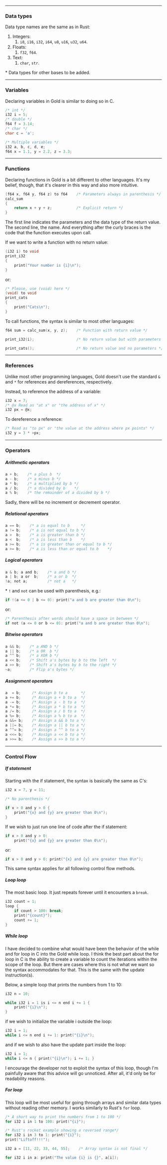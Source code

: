 -----

### Data types

Data type names are the same as in Rust:

1. Integers:
	1. `i8`, `i16`, `i32`, `i64`, `u8`, `u16`, `u32`, `u64`.
2. Floats:
	1. `f32`, `f64`.
3. Text:
	1. `char`, `str`.

\* Data types for other bases to be added.

---

### Variables

Declaring variables in Gold is similar to doing so in C.

``` c
/* int */
i32 i = 5;
/* double */
f64 f = 3.14;
/* char */
char c = 'a';

/* Multiple variables */
i32 a, b, c, d, e;
f64 x = 1.1, y = 2.2, z = 3.3;
```

---

### Functions

Declaring functions in Gold is a bit different to other languages.
It's my belief, though, that it's clearer in this way and also
more intuitive.

``` c
(f64 x, f64 y, f64 z) to f64    /* Parameters always in parenthesis */
calc_sum
{
	return x + y + z;           /* Explicit return */
}
```

The first line indicates the parameters and the data type of the
return value. The second line, the name. And everything after the
curly braces is the code that the function executes upon call.

If we want to write a function with no return value:

``` c
(i32 i) to void
print_i32
{
	print("Your number is {i}\n");
}
```

or:

``` c
/* Please, use (void) here */
(void) to void
print_cats
{
	print("Cats\n");
}
```

To call functions, the syntax is similar to most other languages:

``` c
f64 sum = calc_sum(x, y, z);    /* Function with return value */

print_i32(i);                   /* No return value but with parameters */

print_cats();                   /* No return value and no parameters */
```

---

### References

Unlike most other programming languages, Gold doesn't use the
standard `&` and `*` for references and dereferences, respectively.

Instead, to reference the address of a variable:

``` c
i32 x = 7;
/* @x Read as "at x" or "the address of x" */
i32 px = @x;
```

To dereference a reference:

``` c
/* Read as "to px" or "the value at the address where px points" */
i32 y = 3 * >px;
```

---

### Operators

##### Arithmetic operators

``` c
a + b;    /* a plus b  */
a - b;    /* a minus b */
a * b;    /* a multiplied by b */
a / b;    /* a divided by b    */
a % b;    /* the remainder of a divided by b */
```

Sadly, there will be no increment or decrement operator.

##### Relational operators

``` c
a == b;    /* a is equal to b     */
a != b;    /* a is not equal to b */
a >  b;    /* a is greater than b */
a <  b;    /* a is less than b    */
a >= b;    /* a is greater than or equal to b */
a >= b;    /* a is less than or equal to b    */
```

##### Logical operators

``` c
a & b; a and b;    /* a and b */
a | b; a or  b;    /* a or b  */
!a; not a;         /* not a   */
```

\* `!` and `not` can be used with parenthesis, e.g.:

``` c
if !(a <= 0 | b <= 0): print("a and b are greater than 0\n");
```

or:

``` c
/* Parenthesis after words should have a space in between */
if not (a <= 0 or b <= 0): print("a and b are greater than 0\n");
```

##### Bitwise operators

``` c
a && b;    /* a AND b */
a || b;    /* a OR  b */
a ^^ b;    /* a XOR b */
a << b;    /* Shift a's bytes by b to the left  */
a >> b;    /* Shift a's bytes by b to the right */
~a;        /* Flip a's bytes */
```

##### Assignment operators

``` c
a  = b;     /* Assign b to a      */
a += b;     /* Assign a + b to a  */
a -= b;     /* Assign a - b to a  */
a *= b;     /* Assign a * b to a  */
a /= b;     /* Assign a / b to a  */
a %= b;     /* Assign a % b to a  */
a &&= b;    /* Assign a && b to a */
a ||= b;    /* Assign a || b to a */
a ^^= b;    /* Assign a ^^ b to a */
a <<= b;    /* Assign a << b to a */
a >>= b;    /* Assign a >> b to a */
```

---

### Control Flow

##### If statement

Starting with the if statement, the syntax is basically the same
as C's:

``` c
i32 x = 7, y = 11;

/* No parenthesis */

if x > 0 and y > 0 {
	print("{x} and {y} are greater than 0\n");
}
```

If we wish to just run one line of code after the if statement:

``` c
if x > 0 and y > 0:
	print("{x} and {y} are greater than 0\n");
```

or:

``` c
if x > 0 and y > 0: print("{x} and {y} are greater than 0\n");
```

This same syntax applies for all following control flow methods.

##### Loop loop

The most basic loop. It just repeats forever until it encounters a
`break`.

``` c
i32 count = 1;
loop {
	if count > 100: break;
	print("{count}");
	count += 1;
}
```

##### While loop

I have decided to combine what would have been the behavior of the
while and for loop in C into the Gold while loop. I think the best
part about the for loop in C is the ability to create a variable
to count the iterations within the scope of the loop. But there
are cases where this is not what we want so the syntax accommodates
for that. This is the same with the update instruction(s).

Below, a simple loop that prints the numbers from 1 to 10:

``` c
i32 n = 10;

while i32 i = 1 is i <= n end i += 1 {
	print("{i}\n");
}
```

if we wish to initialize the variable i outside the loop:

``` c
i32 i = 1;
while i <= n end i += 1: print("{i}\n");
```

and if we wish to also have the update part inside the loop:

``` c
i32 i = 1;
while i <= n { print("{i}\n"); i += 1; }
```

I encourage the developer not to exploit the syntax of this loop,
though I'm painfully aware that this advice will go unnoticed.
After all, it'd only be for readability reasons.

##### For loop

This loop will be most useful for going through arrays and similar
data types without reading other memory. I works similarly to
Rust's `for` loop.

``` c
/* A short way to print the numbers from 1 to 100 */
for i32 i in 1 to 100: print("{i}");

/* Rust's rocket example showing a reversed range*/
for i32 i in 3 to 1: print("{i}");
print("Liftoff!!!");

i32 a = [11, 22, 33, 44, 55];    /* Array syntax is not final */

for i32 i in a: print("The value {i} is {}", a[i]);
```